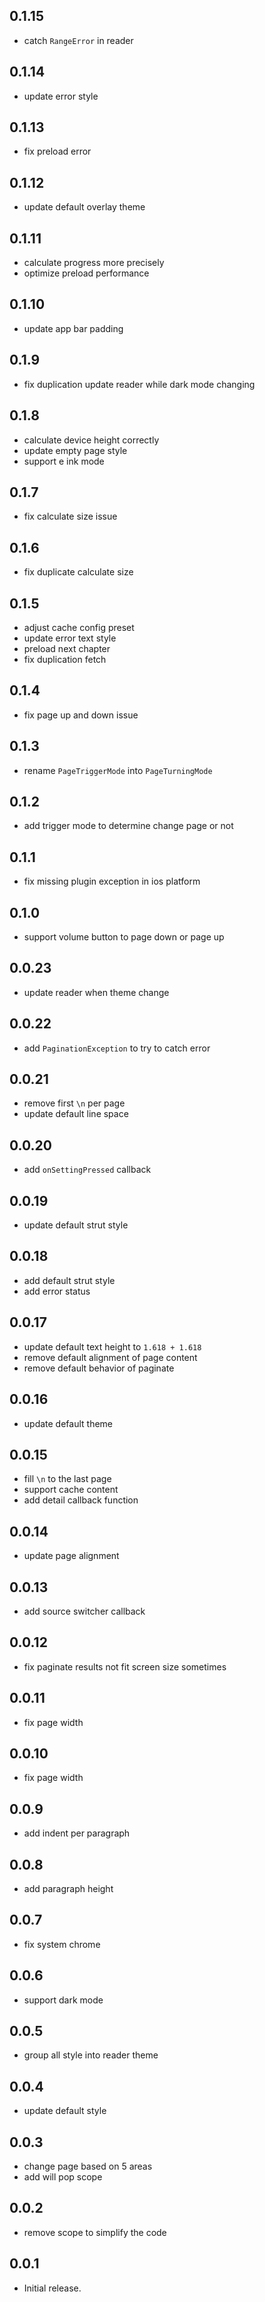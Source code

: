 ## 0.1.15

- catch `RangeError` in reader

## 0.1.14

- update error style

## 0.1.13

- fix preload error

## 0.1.12

- update default overlay theme

## 0.1.11

- calculate progress more precisely
- optimize preload performance

## 0.1.10

- update app bar padding

## 0.1.9

- fix duplication update reader while dark mode changing

## 0.1.8

- calculate device height correctly
- update empty page style
- support e ink mode

## 0.1.7

- fix calculate size issue

## 0.1.6

- fix duplicate calculate size

## 0.1.5

- adjust cache config preset
- update error text style
- preload next chapter
- fix duplication fetch

## 0.1.4

- fix page up and down issue

## 0.1.3

- rename `PageTriggerMode` into `PageTurningMode`

## 0.1.2

- add trigger mode to determine change page or not

## 0.1.1

- fix missing plugin exception in ios platform

## 0.1.0

- support volume button to page down or page up

## 0.0.23

- update reader when theme change

## 0.0.22

- add `PaginationException` to try to catch error

## 0.0.21

- remove first `\n` per page
- update default line space

## 0.0.20

- add `onSettingPressed` callback

## 0.0.19

- update default strut style

## 0.0.18

- add default strut style
- add error status

## 0.0.17

- update default text height to `1.618 + 1.618`
- remove default alignment of page content
- remove default behavior of paginate

## 0.0.16

- update default theme

## 0.0.15

- fill `\n` to the last page
- support cache content
- add detail callback function

## 0.0.14

- update page alignment

## 0.0.13

- add source switcher callback

## 0.0.12

- fix paginate results not fit screen size sometimes

## 0.0.11

- fix page width

## 0.0.10

- fix page width

## 0.0.9

- add indent per paragraph

## 0.0.8

- add paragraph height

## 0.0.7

- fix system chrome

## 0.0.6

- support dark mode

## 0.0.5

- group all style into reader theme

## 0.0.4

- update default style

## 0.0.3

- change page based on 5 areas
- add will pop scope

## 0.0.2

- remove scope to simplify the code

## 0.0.1

- Initial release.

